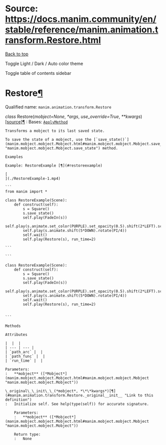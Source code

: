# Source: https://docs.manim.community/en/stable/reference/manim.animation.transform.Restore.html

[Back to top](#)

Toggle Light / Dark / Auto color theme

Toggle table of contents sidebar

Restore[¶](#restore "Link to this heading")
===========================================

Qualified name: `manim.animation.transform.Restore`

*class* Restore(*mobject=None*, *\*args*, *use\_override=True*, *\*\*kwargs*)[[source]](../_modules/manim/animation/transform.html#Restore)[¶](#manim.animation.transform.Restore "Link to this definition")
:   Bases: [`ApplyMethod`](manim.animation.transform.ApplyMethod.html#manim.animation.transform.ApplyMethod "manim.animation.transform.ApplyMethod")

    Transforms a mobject to its last saved state.

    To save the state of a mobject, use the [`save_state()`](manim.mobject.mobject.Mobject.html#manim.mobject.mobject.Mobject.save_state "manim.mobject.mobject.Mobject.save_state") method.

    Examples

    Example: RestoreExample [¶](#restoreexample)

    [
    ](./RestoreExample-1.mp4)

    ```
    from manim import *

    class RestoreExample(Scene):
        def construct(self):
            s = Square()
            s.save_state()
            self.play(FadeIn(s))
            self.play(s.animate.set_color(PURPLE).set_opacity(0.5).shift(2*LEFT).scale(3))
            self.play(s.animate.shift(5*DOWN).rotate(PI/4))
            self.wait()
            self.play(Restore(s), run_time=2)

    ```

    ```

    class RestoreExample(Scene):
        def construct(self):
            s = Square()
            s.save_state()
            self.play(FadeIn(s))
            self.play(s.animate.set_color(PURPLE).set_opacity(0.5).shift(2*LEFT).scale(3))
            self.play(s.animate.shift(5*DOWN).rotate(PI/4))
            self.wait()
            self.play(Restore(s), run_time=2)


    ```

    Methods

    Attributes

    |  |  |
    | --- | --- |
    | `path_arc` |  |
    | `path_func` |  |
    | `run_time` |  |

    Parameters:
    :   **mobject** ([*Mobject*](manim.mobject.mobject.Mobject.html#manim.mobject.mobject.Mobject "manim.mobject.mobject.Mobject"))

    \_original\_\_init\_\_(*mobject*, *\*\*kwargs*)[¶](#manim.animation.transform.Restore._original__init__ "Link to this definition")
    :   Initialize self. See help(type(self)) for accurate signature.

        Parameters:
        :   **mobject** ([*Mobject*](manim.mobject.mobject.Mobject.html#manim.mobject.mobject.Mobject "manim.mobject.mobject.Mobject"))

        Return type:
        :   None